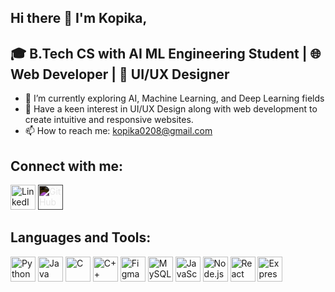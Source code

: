 ## Hi there 👋 I'm Kopika,

## 🎓 B.Tech CS with AI ML Engineering Student | 🌐 Web Developer | 🎨 UI/UX Designer
- 🌱 I’m currently exploring AI, Machine Learning, and Deep Learning fields 
- 🎨 Have a keen interest in UI/UX Design along with web development to create intuitive and responsive websites.
- 📫 How to reach me: kopika0208@gmail.com

## Connect with me:
<p align="left">
  <a href="https://www.linkedin.com/in/kopika-m-7b8857279/"><img src="https://cdn.jsdelivr.net/gh/devicons/devicon/icons/linkedin/linkedin-original.svg" alt="LinkedIn" height="40" width="40" /></a> 
  <a href="https://github.com/Kopika0208"><img src="https://cdn.jsdelivr.net/gh/devicons/devicon/icons/github/github-original.svg" alt="GitHub" height="40" width="40" style="filter: invert(100%);" /></a>
</p>

## Languages and Tools:
<p align="left">
  <img src="https://cdn.jsdelivr.net/gh/devicons/devicon/icons/python/python-original.svg" alt="Python" height="40" width="40" /> 
  <img src="https://cdn.jsdelivr.net/gh/devicons/devicon/icons/java/java-original.svg" alt="Java" height="40" width="40" />  
  <img src="https://cdn.jsdelivr.net/gh/devicons/devicon/icons/c/c-original.svg" alt="C" height="40" width="40" /> 
<img src="https://cdn.jsdelivr.net/gh/devicons/devicon/icons/cplusplus/cplusplus-original.svg" alt="C++" height="40" width="40" /> 
<img src="https://cdn.jsdelivr.net/gh/devicons/devicon/icons/figma/figma-original.svg" alt="Figma" height="40" width="40" /> 
<img src="https://cdn.jsdelivr.net/gh/devicons/devicon/icons/mysql/mysql-original.svg" alt="MySQL" height="40" width="40" /> 
<img src="https://cdn.jsdelivr.net/gh/devicons/devicon/icons/javascript/javascript-original.svg" alt="JavaScript" height="40" width="40" /> 
  <img src="https://cdn.jsdelivr.net/gh/devicons/devicon/icons/nodejs/nodejs-original.svg" alt="Node.js" height="40" width="40" />
  <img src="https://cdn.jsdelivr.net/gh/devicons/devicon/icons/react/react-original.svg" alt="React" height="40" width="40" /> 
<img src="https://cdn.jsdelivr.net/gh/devicons/devicon/icons/express/express-original.svg" alt="Express.js" height="40" width="40" /> 

</p>



